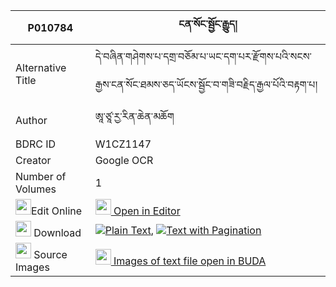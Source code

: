 |P010784|ངན་སོང་སྦྱོང་རྒྱུད། 
| --- | --- 
|Alternative Title |དེ་བཞིན་གཤེགས་པ་དགྲ་བཅོམ་པ་ཡང་དག་པར་རྫོགས་པའི་སངས་རྒྱས་ངན་སོང་ཐམས་ཅད་ཡོངས་སྦྱོང་བ་གཟི་བརྗིད་རྒྱལ་པོའི་བརྟག་པ།
|Author| ཨཱ་ཙཱ་རྱ་རིན་ཆེན་མཆོག
|BDRC ID | W1CZ1147
|Creator | Google OCR
|Number of Volumes| 1
|<img width="25" src="https://img.icons8.com/color/25/000000/edit-property.png">Edit Online| [<img width="25" src="https://avatars.githubusercontent.com/u/45091458?s=200&v=4"> Open in Editor](http://editor.openpecha.org/P010784)
|<img width="25" src="https://img.icons8.com/fluent/48/000000/download-2.png"/>  Download | [![](https://img.icons8.com/color/20/000000/txt.png)Plain Text](https://github.com/Openpecha/P010784/releases/download/v1/ngensong_jong_gyu_plain_P010784.zip), [![](https://img.icons8.com/color/20/000000/txt.png)Text with Pagination](https://github.com/Openpecha/P010784/releases/download/v1/ngensong_jong_gyu_pages_P010784.zip)
|<img width="25" src="https://img.icons8.com/plasticine/100/000000/pictures-folder.png"/>  Source Images | [<img width="25" src="https://library.bdrc.io/icons/BUDA-small.svg"> Images of text file open in BUDA](https://library.bdrc.io/show/bdr:W1CZ1147)